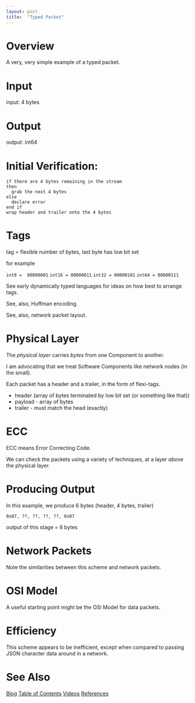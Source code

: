```yaml
---
layout: post
title:  "Typed Packet"
---
```


# Overview

A very, very simple example of a typed packet.

# Input
input: 4 bytes
# Output
output: int64

# Initial Verification:
```
if there are 4 bytes remaining in the stream
then
  grab the next 4 bytes
else
  declare error
end if
wrap header and trailer onto the 4 bytes
```

# Tags

tag = flexible number of bytes, last byte has low bit set

for example

`int8 =  00000001`
`int16 = 00000011`
`int32 = 00000101`
`int64 = 00000111`

See early dynamically typed languages for ideas on how best to arrange tags.

See, also, Huffman encoding.

See, also, network packet layout.

# Physical Layer

The *physical layer* carries *bytes* from one Component to another.

I am advocating that we treat Software Components like network nodes (in the small).

Each packet has a header and a trailer, in the form of flexi-tags.

- header (array of bytes terminated by low bit set (or something like that))
- payload - array of bytes
- trailer - must match the head (exactly)

# ECC

ECC means Error Correcting Code.

We can check the packets using a variety of techniques, at a layer *above* the physical layer.

# Producing Output

In this example, we produce 6 bytes (header, 4 bytes, trailer)

`0x07, ??, ??, ??, ??, 0x07`

output of this stage = 6 bytes

# Network Packets

Note the similarities between this scheme and network packets.

# OSI Model

A useful starting point might be the OSI Model for data packets.

# Efficiency

This scheme appears to be inefficient, except when compared to passing JSON character data around in a network.

# See Also

[Blog](https://guitarvydas.github.io)
[Table of Contents](https://guitarvydas.github.io/2021/09/21/Table-of-Contents-Sept-17-2021.html)
[Videos](https://www.youtube.com/channel/UC2bdO9l84VWGlRdeNy5)
[References](https://guitarvydas.github.io/2021/01/14/References.html)

<script src="https://utteranc.es/client.js" 
        repo="guitarvydas/guitarvydas.github.io" 
        issue-term="pathname" 
        theme="github-light" 
        crossorigin="anonymous" 
        async> 
</script> 
